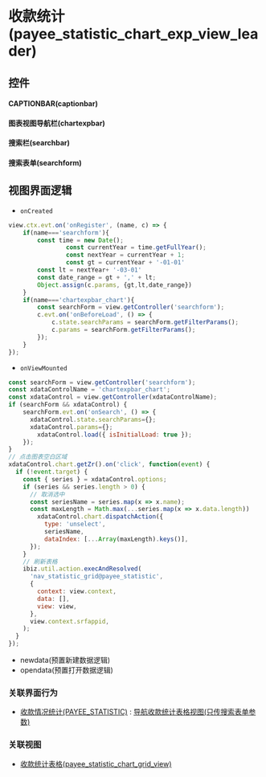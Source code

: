 # 收款统计(payee_statistic_chart_exp_view_leader)  <!-- {docsify-ignore-all} -->



## 控件
#### CAPTIONBAR(captionbar)
#### 图表视图导航栏(chartexpbar)
#### 搜索栏(searchbar)
#### 搜索表单(searchform)

## 视图界面逻辑
* `onCreated`
```javascript
view.ctx.evt.on('onRegister', (name, c) => {
    if(name==='searchform'){
        const time = new Date();
				const currentYear = time.getFullYear();
				const nextYear = currentYear + 1;
				const gt = currentYear + '-01-01'
        const lt = nextYear+ '-03-01'
        const date_range = gt + ',' + lt;
        Object.assign(c.params, {gt,lt,date_range})
    }
    if(name==='chartexpbar_chart'){
        const searchForm = view.getController('searchform');
        c.evt.on('onBeforeLoad', () => {
            c.state.searchParams = searchForm.getFilterParams();
            c.params = searchForm.getFilterParams();
        });
    }
});
```
* `onViewMounted`
```javascript
const searchForm = view.getController('searchform');
const xdataControlName = 'chartexpbar_chart';
const xdataControl = view.getController(xdataControlName);
if (searchForm && xdataControl) {
    searchForm.evt.on('onSearch', () => {
      xdataControl.state.searchParams={};
      xdataControl.params={};
        xdataControl.load({ isInitialLoad: true });
    });
}
// 点击图表空白区域
xdataControl.chart.getZr().on('click', function(event) {
  if (!event.target) {
    const { series } = xdataControl.options;
    if (series && series.length > 0) {
      // 取消选中
      const seriesName = series.map(x => x.name);
      const maxLength = Math.max(...series.map(x => x.data.length))
	    xdataControl.chart.dispatchAction({
          type: 'unselect',
          seriesName,
          dataIndex: [...Array(maxLength).keys()],
      });
    }
    // 刷新表格
    ibiz.util.action.execAndResolved(
      'nav_statistic_grid@payee_statistic',
      {
        context: view.context,
        data: [],
        view: view,
      },
      view.context.srfappid,
    );
  }
});
```
  * newdata(预置新建数据逻辑)
  * opendata(预置打开数据逻辑)


### 关联界面行为
  * [收款情况统计(PAYEE_STATISTIC)](module/crm/payee_statistic) : [导航收款统计表格视图(只传搜索表单参数)](module/crm/payee_statistic#界面行为)

### 关联视图
  * [收款统计表格(payee_statistic_chart_grid_view)](app/view/payee_statistic_chart_grid_view)

<script>
 const { createApp } = Vue
  createApp({
    data() {
      return {

      }
    }
  }).use(ElementPlus).mount('#app')
</script>